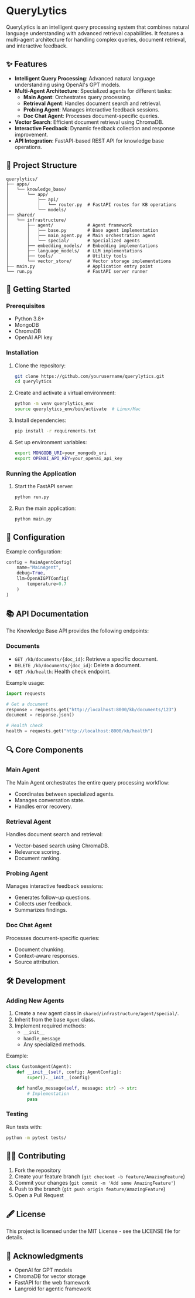 # QueryLytics

QueryLytics is an intelligent query processing system that combines natural language understanding with advanced retrieval capabilities. It features a multi-agent architecture for handling complex queries, document retrieval, and interactive feedback.

## ✨ Features

- **Intelligent Query Processing**: Advanced natural language understanding using OpenAI's GPT models.
- **Multi-Agent Architecture**: Specialized agents for different tasks:
  - **Main Agent**: Orchestrates query processing.
  - **Retrieval Agent**: Handles document search and retrieval.
  - **Probing Agent**: Manages interactive feedback sessions.
  - **Doc Chat Agent**: Processes document-specific queries.
- **Vector Search**: Efficient document retrieval using ChromaDB.
- **Interactive Feedback**: Dynamic feedback collection and response improvement.
- **API Integration**: FastAPI-based REST API for knowledge base operations.

## 🏰 Project Structure

```plaintext
querylytics/
├── apps/
│   └── knowledge_base/
│       └── app/
│           ├── api/
│           │   └── router.py  # FastAPI routes for KB operations
│           └── models/
├── shared/
│   └── infrastructure/
│       ├── agent/             # Agent framework
│       │   ├── base.py        # Base agent implementation
│       │   ├── main_agent.py  # Main orchestration agent
│       │   └── special/       # Specialized agents
│       ├── embedding_models/  # Embedding implementations
│       ├── language_models/   # LLM implementations
│       ├── tools/             # Utility tools
│       └── vector_store/      # Vector storage implementations
├── main.py                    # Application entry point
└── run.py                     # FastAPI server runner
```

## 🚀 Getting Started

### Prerequisites

- Python 3.8+
- MongoDB
- ChromaDB
- OpenAI API key

### Installation

1. Clone the repository:

   ```bash
   git clone https://github.com/yourusername/querylytics.git
   cd querylytics
   ```

2. Create and activate a virtual environment:

   ```bash
   python -m venv querylytics_env
   source querylytics_env/bin/activate  # Linux/Mac
   ```

3. Install dependencies:

   ```bash
   pip install -r requirements.txt
   ```

4. Set up environment variables:

   ```bash
   export MONGODB_URI=your_mongodb_uri
   export OPENAI_API_KEY=your_openai_api_key
   ```

### Running the Application

1. Start the FastAPI server:

   ```bash
   python run.py
   ```

2. Run the main application:

   ```bash
   python main.py
   ```

## 🔧 Configuration

Example configuration:

```python
config = MainAgentConfig(
    name="MainAgent",
    debug=True,
    llm=OpenAIGPTConfig(
        temperature=0.7
    )
)
```

## 📚 API Documentation

The Knowledge Base API provides the following endpoints:

### Documents

- `GET /kb/documents/{doc_id}`: Retrieve a specific document.
- `DELETE /kb/documents/{doc_id}`: Delete a document.
- `GET /kb/health`: Health check endpoint.

Example usage:

```python
import requests

# Get a document
response = requests.get("http://localhost:8000/kb/documents/123")
document = response.json()

# Health check
health = requests.get("http://localhost:8000/kb/health")
```

## 🔍 Core Components

### Main Agent

The Main Agent orchestrates the entire query processing workflow:
- Coordinates between specialized agents.
- Manages conversation state.
- Handles error recovery.

### Retrieval Agent

Handles document search and retrieval:
- Vector-based search using ChromaDB.
- Relevance scoring.
- Document ranking.

### Probing Agent

Manages interactive feedback sessions:
- Generates follow-up questions.
- Collects user feedback.
- Summarizes findings.

### Doc Chat Agent

Processes document-specific queries:
- Document chunking.
- Context-aware responses.
- Source attribution.

## 🛠️ Development

### Adding New Agents

1. Create a new agent class in `shared/infrastructure/agent/special/`.
2. Inherit from the base `Agent` class.
3. Implement required methods:
   - `__init__`
   - `handle_message`
   - Any specialized methods.

Example:

```python
class CustomAgent(Agent):
    def __init__(self, config: AgentConfig):
        super().__init__(config)

    def handle_message(self, message: str) -> str:
        # Implementation
        pass
```

### Testing

Run tests with:

```bash
python -m pytest tests/
```

## 🧑‍💻 Contributing

1. Fork the repository
2. Create your feature branch (`git checkout -b feature/AmazingFeature`)
3. Commit your changes (`git commit -m 'Add some AmazingFeature'`)
4. Push to the branch (`git push origin feature/AmazingFeature`)
5. Open a Pull Request

## 🖋️ License

This project is licensed under the MIT License - see the LICENSE file for details.

## 🙏 Acknowledgments

- OpenAI for GPT models
- ChromaDB for vector storage
- FastAPI for the web framework
- Langroid for agentic framework

